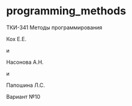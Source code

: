 # programming_methods
ТКИ-341 Методы программирования

Кох Е.Е. 

и

Насонова А.Н. 

и

Папошина Л.С.


Вариант №10
